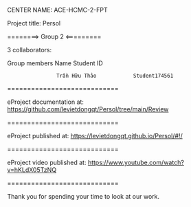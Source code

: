 CENTER NAME: ACE-HCMC-2-FPT

Project title: Persol

========> Group 2 <=========

3 collaborators:

Group members Name Student ID

                    Trần Hữu Thảo            Student174561
                    
============================

eProject documentation at: https://github.com/levietdongqt/Persol/tree/main/Review

============================

eProject published at: https://levietdongqt.github.io/Persol/#!/

============================

eProject video published at: https://www.youtube.com/watch?v=hKLdX05TzNQ

============================

Thank you for spending your time to look at our work.
